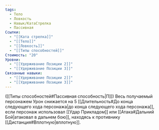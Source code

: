 ```yaml
---
tags:
  - Тело
  - Ловкость
  - Навык/КатаСтрелка
  - Пассивная
Ссылки:
  - "[[Ката стрелка]]"
  - "[[Тело]]"
  - "[[Ловкость]]"
  - "[[Типы способностей]]"
Стоимость: "20"
Уровни:
  - "[[Удерживание Позиции 2]]"
  - "[[Удерживание Позиции 3]]"
Связанные навыки:
  - "[[Удерживание Позиции 2]]"
  - "[[Удерживание Позиции 3]]"
---
```

([[Типы способностей#Пассивная способность|П]]) Весь получаемый персонажем Урон снижается на 5 [[Длительность#До конца следующего хода персонажа|до конца следующего хода персонажа]], если персонаж использовал [[Удар Прикладом]] или [[Атака#Дальний Бой|атаковал в дальнем бою]], находясь к противнику [[Дистанция#Вплотную|вплотную]].

